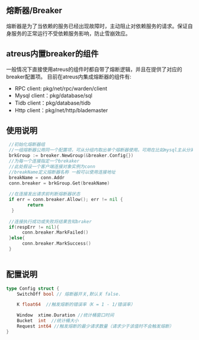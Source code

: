 ## 熔断器/Breaker
熔断器是为了当依赖的服务已经出现故障时，主动阻止对依赖服务的请求。保证自身服务的正常运行不受依赖服务影响，防止雪崩效应。

## atreus内置breaker的组件
一般情况下直接使用atreus的组件时都自带了熔断逻辑，并且在提供了对应的breaker配置项。
目前在atreus内集成熔断器的组件有:
- RPC client: pkg/net/rpc/warden/client
- Mysql client：pkg/database/sql
- Tidb client：pkg/database/tidb
- Http client：pkg/net/http/blademaster

## 使用说明
```go
 //初始化熔断器组
 //一组熔断器公用同一个配置项，可从分组内取出单个熔断器使用。可用在比如mysql主从分离等场景。
 brkGroup := breaker.NewGroup(&breaker.Config{}) 
 //为每一个连接指定一个brekaker
 //此处假设一个客户端连接对象实例为conn
 //breakName定义熔断器名称 一般可以使用连接地址
 breakName = conn.Addr
 conn.breaker = brkGroup.Get(breakName)
 
 //在连接发出请求前判断熔断器状态
 if err = conn.breaker.Allow(); err != nil {
		return
  }
 
 //连接执行成功或失败将结果告知braker
 if(respErr != nil){
      conn.breaker.MarkFailed()
 }else{
      conn.breaker.MarkSuccess()
 }
 
```

## 配置说明
```go
type Config struct {
	SwitchOff bool // 熔断器开关,默认关 false.

	K float64  //触发熔断的错误率（K = 1 - 1/错误率）

	Window  xtime.Duration //统计桶窗口时间
	Bucket  int  //统计桶大小
	Request int64 //触发熔断的最少请求数量（请求少于该值时不会触发熔断）
}
```

